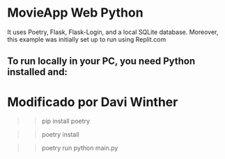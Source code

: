 # MovieApp Web Python 

It uses Poetry, Flask, Flask-Login, and a local SQLite database. 
Moreover, this example was initially set up to run using Replit.com

## To run locally in your PC, you need Python installed and:

# Modificado por Davi Winther

>> pip install poetry

>> poetry install

>> poetry run python main.py